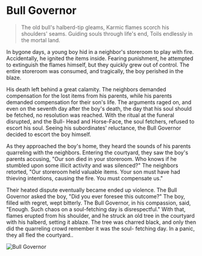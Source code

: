 # Bull Governor

> The old bull's halberd-tip gleams,
> Karmic flames scorch his shoulders' seams.
> Guiding souls through life's end,
> Toils endlessly in the mortal land.

In bygone days, a young boy hid in a neighbor's storeroom to play with
fire. Accidentally, he ignited the items inside. Fearing punishment, he
attempted to extinguish the flames himself, but they quickly grew out of
control. The entire storeroom was consumed, and tragically, the boy
perished in the blaze.

His death left behind a great calamity. The neighbors demanded
compensation for the lost items from his parents, while his parents
demanded compensation for their son's life. The arguments raged on, and
even on the seventh day after the boy's death, the day that his soul should
be fetched, no resolution was reached. With the ritual at the funeral
disrupted, and the Bull- Head and Horse-Face, the soul fetchers, refused
to escort his soul. Seeing his subordinates' reluctance, the Bull Governor
decided to escort the boy himself.

As they approached the boy's home, they heard the sounds of his parents
quarreling with the neighbors. Entering the courtyard, they saw the boy's
parents accusing, "Our son died in your storeroom. Who knows if he
stumbled upon some illicit activity and was silenced?" The neighbors
retorted, "Our storeroom held valuable items. Your son must have had
thieving intentions, causing the fire. You must compensate us."

Their heated dispute eventually became ended up violence. The Bull
Governor asked the boy, "Did you ever foresee this outcome?" The boy,
filled with regret, wept bitterly. The Bull Governor, in his compassion,
said, "Enough. Such chaos on a soul-fetching day is disrespectful." With
that, flames erupted from his shoulder, and he struck an old tree in the
courtyard with his halberd, setting it ablaze. The tree was charred black,
and only then did the quarreling crowd remember it was the soul-
fetching day. In a panic, they all fled the courtyard..


![Bull Governor](/image-20240827221024410.png)